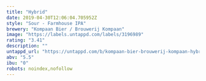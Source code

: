 ```yaml
---
title: "Hybrid"
date: 2019-04-30T12:06:04.705952Z
style: "Sour - Farmhouse IPA"
brewery: "Kompaan Bier / Brouwerij Kompaan"
image: "https://labels.untappd.com/labels/3196989"
rating: "3.41"
description: ""
untappd_url: "https://untappd.com/b/kompaan-bier-brouwerij-kompaan-hybrid/3196989"
abv: "5.5"
ibu: "0"
robots: noindex,nofollow
---
```

